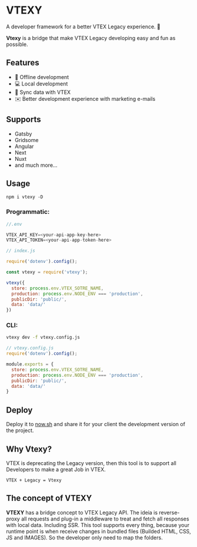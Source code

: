 # VTEXY 
A developer framework for a better VTEX Legacy experience. :rocket:

**Vtexy** is a bridge that make VTEX Legacy developing easy and fun as possible.

## Features
- 📴 Offline development
- 💻 Local development
- 📡 Sync data with VTEX
- ✉️  Better development experience with marketing e-mails

## Supports
- Gatsby
- Gridsome
- Angular
- Next
- Nuxt
- and much more...


## Usage

`npm i vtexy -D`

### Programmatic:
``` javascript
//.env

VTEX_API_KEY=<your-api-app-key-here>
VTEX_API_TOKEN=<your-api-app-token-here>
```

``` javascript
// index.js

require('dotenv').config();

const vtexy = require('vtexy');

vtexy({
  store: process.env.VTEX_SOTRE_NAME,
  production: process.env.NODE_ENV === 'production',
  publicDir: 'public/',
  data: 'data/'
})
```

### CLI:
``` bash
vtexy dev -f vtexy.config.js
```

``` javascript
// vtexy.config.js
require('dotenv').config();

module.exports = {
  store: process.env.VTEX_SOTRE_NAME,
  production: process.env.NODE_ENV === 'production',
  publicDir: 'public/',
  data: 'data/'
}
```

## Deploy
Deploy it to [now.sh](https://now.sh) and share it for your client the development version of the project.


## Why Vtexy?
VTEX is deprecating the Legacy version, then this tool is to support all Developers to make a great Job in VTEX.

`VTEX + Legacy = Vtexy`

## The concept of VTEXY
**VTEXY** has a bridge concept to VTEX Legacy API. The ideia is reverse-proxy all requests and plug-in a middleware to treat and fetch all responses with local data. Including SSR. This tool supports every thing, because your runtime point is when receive changes in bundled files (Builded HTML, CSS, JS and IMAGES). So the developer only need to map the folders.

<!--## What this tool do?
This tool make a local verison of your Store, getting all information of your commerce and making a local API.
`vtexy start`

## And after? How i publish all the content to the Production?
The tool gives you a CLI command to publish
`vtexy publish`

> Note: This command only publish the CMS Content, not all the store.
For publish all store use `--force` flag.

## How the tool get the store informations?
All the usage of VTEX API has been required by https://www.npmjs.com/package/vtex.
The usage is the same, but for Legacy version.

## Comming Features
- CMS
  - Placeholder
    - Local Data
    - Import/Export for Production and Local
  - HTML Templates
    - Render local HTML Files
  - Channels
    - Get local configurations for channels

## Todo List
- [ ] Files Manager
  - [ ] Proxy production `.js, .css, images, ...` to local -->
